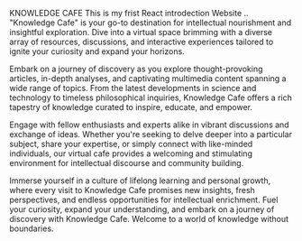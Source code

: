KNOWLEDGE CAFE
This is my frist React introdection Website ..
"Knowledge Cafe" is your go-to destination for intellectual nourishment and insightful exploration. Dive into a virtual space brimming with a diverse array of resources, discussions, and interactive experiences tailored to ignite your curiosity and expand your horizons.

Embark on a journey of discovery as you explore thought-provoking articles, in-depth analyses, and captivating multimedia content spanning a wide range of topics. From the latest developments in science and technology to timeless philosophical inquiries, Knowledge Cafe offers a rich tapestry of knowledge curated to inspire, educate, and empower.

Engage with fellow enthusiasts and experts alike in vibrant discussions and exchange of ideas. Whether you're seeking to delve deeper into a particular subject, share your expertise, or simply connect with like-minded individuals, our virtual cafe provides a welcoming and stimulating environment for intellectual discourse and community building.

Immerse yourself in a culture of lifelong learning and personal growth, where every visit to Knowledge Cafe promises new insights, fresh perspectives, and endless opportunities for intellectual enrichment. Fuel your curiosity, expand your understanding, and embark on a journey of discovery with Knowledge Cafe. Welcome to a world of knowledge without boundaries.
